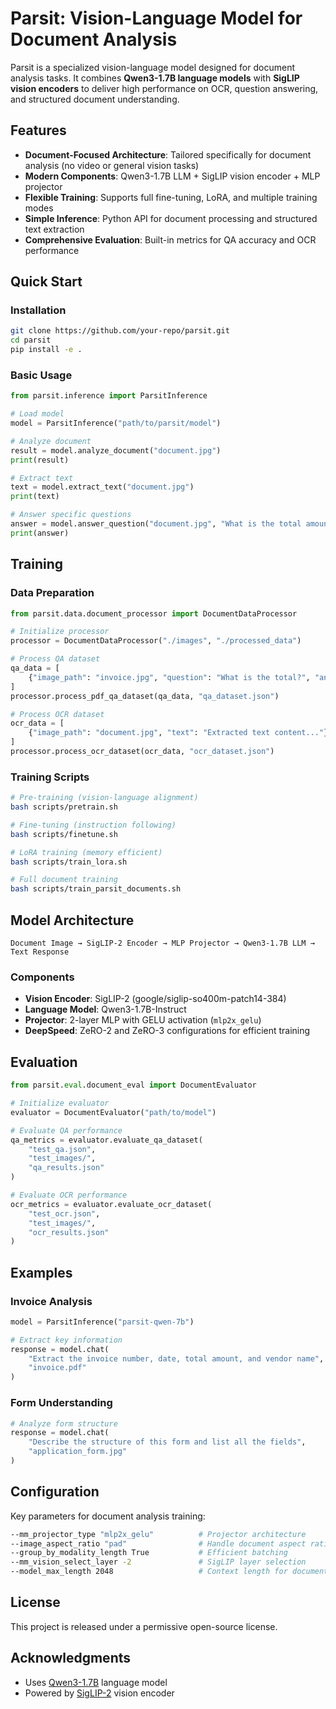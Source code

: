 # Parsit: Vision-Language Model for Document Analysis

Parsit is a specialized vision-language model designed for document analysis tasks. It combines **Qwen3-1.7B language models** with **SigLIP vision encoders** to deliver high performance on OCR, question answering, and structured document understanding.

## Features

- **Document-Focused Architecture**: Tailored specifically for document analysis (no video or general vision tasks)
- **Modern Components**: Qwen3-1.7B LLM + SigLIP vision encoder + MLP projector
- **Flexible Training**: Supports full fine-tuning, LoRA, and multiple training modes
- **Simple Inference**: Python API for document processing and structured text extraction
- **Comprehensive Evaluation**: Built-in metrics for QA accuracy and OCR performance

## Quick Start

### Installation

```bash
git clone https://github.com/your-repo/parsit.git
cd parsit
pip install -e .
```

### Basic Usage

```python
from parsit.inference import ParsitInference

# Load model
model = ParsitInference("path/to/parsit/model")

# Analyze document
result = model.analyze_document("document.jpg")
print(result)

# Extract text
text = model.extract_text("document.jpg")
print(text)

# Answer specific questions
answer = model.answer_question("document.jpg", "What is the total amount?")
print(answer)
```

## Training

### Data Preparation

```python
from parsit.data.document_processor import DocumentDataProcessor

# Initialize processor
processor = DocumentDataProcessor("./images", "./processed_data")

# Process QA dataset
qa_data = [
    {"image_path": "invoice.jpg", "question": "What is the total?", "answer": "$1,250.00"}
]
processor.process_pdf_qa_dataset(qa_data, "qa_dataset.json")

# Process OCR dataset
ocr_data = [
    {"image_path": "document.jpg", "text": "Extracted text content..."}
]
processor.process_ocr_dataset(ocr_data, "ocr_dataset.json")
```

### Training Scripts

```bash
# Pre-training (vision-language alignment)
bash scripts/pretrain.sh

# Fine-tuning (instruction following)
bash scripts/finetune.sh

# LoRA training (memory efficient)
bash scripts/train_lora.sh

# Full document training
bash scripts/train_parsit_documents.sh
```

## Model Architecture

```
Document Image → SigLIP-2 Encoder → MLP Projector → Qwen3-1.7B LLM → Text Response
```

### Components

- **Vision Encoder**: SigLIP-2 (google/siglip-so400m-patch14-384)  
- **Language Model**: Qwen3-1.7B-Instruct  
- **Projector**: 2-layer MLP with GELU activation (`mlp2x_gelu`)  
- **DeepSpeed**: ZeRO-2 and ZeRO-3 configurations for efficient training

## Evaluation

```python
from parsit.eval.document_eval import DocumentEvaluator

# Initialize evaluator
evaluator = DocumentEvaluator("path/to/model")

# Evaluate QA performance
qa_metrics = evaluator.evaluate_qa_dataset(
    "test_qa.json", 
    "test_images/",
    "qa_results.json"
)

# Evaluate OCR performance  
ocr_metrics = evaluator.evaluate_ocr_dataset(
    "test_ocr.json",
    "test_images/", 
    "ocr_results.json"
)
```

## Examples

### Invoice Analysis

```python
model = ParsitInference("parsit-qwen-7b")

# Extract key information
response = model.chat(
    "Extract the invoice number, date, total amount, and vendor name",
    "invoice.pdf"
)
```

### Form Understanding

```python
# Analyze form structure
response = model.chat(
    "Describe the structure of this form and list all the fields",
    "application_form.jpg"
)
```

## Configuration

Key parameters for document analysis training:

```bash
--mm_projector_type "mlp2x_gelu"          # Projector architecture
--image_aspect_ratio "pad"                # Handle document aspect ratios  
--group_by_modality_length True           # Efficient batching
--mm_vision_select_layer -2               # SigLIP layer selection
--model_max_length 2048                   # Context length for documents
```

## License

This project is released under a permissive open-source license.

## Acknowledgments

- Uses [Qwen3-1.7B](https://huggingface.co/Qwen/Qwen3-1.7B-Instruct) language model  
- Powered by [SigLIP-2](https://github.com/google-research/big_vision) vision encoder
